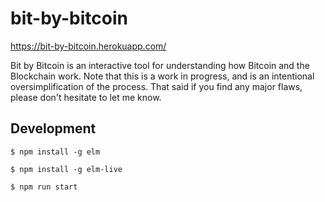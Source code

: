 # bit-by-bitcoin

https://bit-by-bitcoin.herokuapp.com/

Bit by Bitcoin is an interactive tool for understanding how Bitcoin and the Blockchain work. Note that this is a work in progress, and is an intentional oversimplification of the process. That said if you find any major flaws, please don't hesitate to let me know.

## Development

`$ npm install -g elm`

`$ npm install -g elm-live`

`$ npm run start`
